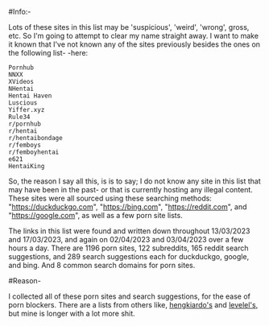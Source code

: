 #Info:-

Lots of these sites in this list may be 'suspicious', 'weird', 'wrong', gross, etc. So I'm going to attempt to clear my name straight away. 
I want to make it known that I've not known any of the sites previously besides the ones on the following list-
-here:

	Pornhub
	NNXX
	XVideos
	NHentai
	Hentai Haven
	Luscious
	Yiffer.xyz
	Rule34
	r/pornhub
	r/hentai
	r/hentaibondage
	r/femboys
	r/femboyhentai
	e621
	HentaiKing


So, the reason I say all this, is is to say; I do not know any site in this list that may have been in the past- or that is currently hosting any illegal content.
These sites were all sourced using these searching methods: "https://duckduckgo.com", "https://bing.com", "https://reddit.com", and "https://google.com",
as well as a few porn site lists.

The links in this list were found and written down throughout 13/03/2023 and 17/03/2023, and again on 02/04/2023 and 03/04/2023 over a few hours a day.
There are 1196 porn sites, 122 subreddits, 165 reddit search suggestions, and 289 search suggestions each for duckduckgo, google, and bing.
And 8 common search domains for porn sites.

#Reason- 

 I collected all of these porn sites and search suggestions, for the ease of porn blockers. There are a lists from others like, [hengkiardo's](https://github.com/hengkiardo/blocked-sites) and [levelel's](https://github.com/levelel/porndude_site_list), but mine is longer with a lot more shit.
